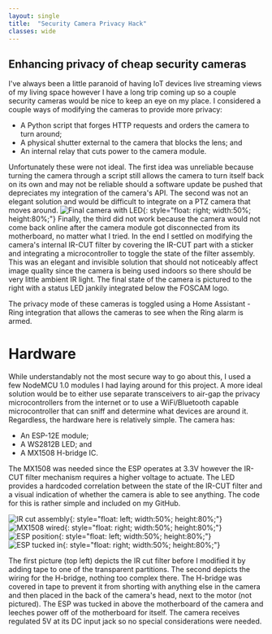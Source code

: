 ```yaml
---
layout: single
title:  "Security Camera Privacy Hack"
classes: wide
---
```


## Enhancing privacy of cheap security cameras

I've always been a little paranoid of having IoT devices live streaming views of my living space however I have a long trip coming up so a couple security cameras would be nice to keep an eye on my place. I considered a couple ways of modifying the cameras to provide more privacy: 

- A Python script that forges HTTP requests and orders the camera to turn around;
- A physical shutter external to the camera that blocks the lens; and
- An internal relay that cuts power to the camera module.

Unfortunately these were not ideal. The first idea was unreliable because turning the camera through a script still allows the camera to turn itself back on its own and may not be reliable should a software update be pushed that depreciates my integration of the camera's API. The second was not an elegant solution and would be difficult to integrate on a PTZ camera that moves around. 
![Final camera with LED](/assets/img/foscam-hack/whole_camera.jpg){: style="float: right; width:50%; height:80%;"}
Finally, the third did not work because the camera would not come back online after the camera module got disconnected from its motherboard, no matter what I tried. In the end I settled on modifying the camera's internal IR-CUT filter by covering the IR-CUT part with a sticker and integrating a microcontroller to toggle the state of the filter assembly. This was an elegant and invisible solution that should not noticeably affect image quality since the camera is being used indoors so there should be very little ambient IR light. The final state of the camera is pictured to the right with a status LED jankily integrated below the FOSCAM logo.

The privacy mode of these cameras is toggled using a Home Assistant - Ring integration that allows the cameras to see when the Ring alarm is armed. 

# Hardware

While understandably not the most secure way to go about this, I used a few NodeMCU 1.0 modules I had laying around for this project. A more ideal solution would be to either use separate transceivers to air-gap the privacy microcontrollers from the internet or to use a WiFi/Bluetooth capable microcontroller that can sniff and determine what devices are around it. Regardless, the hardware here is relatively simple. The camera has:

- An ESP-12E module;
- A WS2812B LED; and
- A MX1508 H-bridge IC.

The MX1508 was needed since the ESP operates at 3.3V however the IR-CUT filter mechanism requires a higher voltage to actuate. The LED provides a hardcoded correlation between the state of the IR-CUT filter and a visual indication of whether the camera is able to see anything. The code for this is rather simple and included on my GitHub.

![IR cut assembly](/assets/img/foscam-hack/IR_cut_assembly.jpg){: style="float: left; width:50%; height:80%;"}
![MX1508 wired](/assets/img/foscam-hack/MX1508_wired.jpg){: style="float: right; width:50%; height:80%;"}
![ESP position](/assets/img/foscam-hack/ESP.jpg){: style="float: left; width:50%; height:80%;"}
![ESP tucked in](/assets/img/foscam-hack/ESP_tucked_in.jpg){: style="float: right; width:50%; height:80%;"}

The first picture (top left) depicts the IR cut filter before I modified it by adding tape to one of the transparent partitions. The second depicts the wiring for the H-bridge, nothing too complex there. The H-bridge was covered in tape to prevent it from shorting with anything else in the camera and then placed in the back of the camera's head, next to the motor (not pictured). The ESP was tucked in above the motherboard of the camera and leeches power off of the motherboard for itself. The camera receives regulated 5V at its DC input jack so no special considerations were needed.